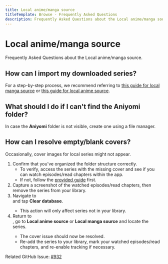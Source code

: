 ```yaml
---
title: Local anime/manga source
titleTemplate: Browse - Frequently Asked Questions
description: Frequently Asked Questions about the Local anime/manga source.
---
```


# Local anime/manga source
Frequently Asked Questions about the Local anime/manga source.

## How can I import my downloaded series?
For a step-by-step process, we recommend referring to [this guide for local manga source](/docs/guides/local-manga-source/) or [this guide for local anime source](/docs/guides/local-anime-source/).

## What should I do if I can't find the Aniyomi folder?
In case the **Aniyomi** folder is not visible, create one using a file manager.

## How can I resolve empty/blank covers?
Occasionally, cover images for local series might not appear.

1. Confirm that you've organized the folder structure correctly.
   * To verify, access the series with the missing cover and see if you can watch episodes/read chapters within the app.
   * If not, follow the [provided guide](/docs/guides/local-anime-source/#folder-structure) first.
1. Capture a screenshot of the watched episodes/read chapters, then remove the series from your library.
1. Navigate to <nav to="advanced"> and tap **Clear database**.
   * This action will only affect series not in your library.
2. Return to <nav to="sources">, go to **Local anime source** or **Local manga source** and locate the series.
   * The cover issue should now be resolved.
   * Re-add the series to your library, mark your watched episodes/read chapters, and re-enable tracking if necessary.

Related GitHub Issue: [#932](https://git.mihon.tech/tachiyomi/tachiyomi/issues/932)
